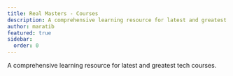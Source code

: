 ```yaml
---
title: Real Masters - Courses
description: A comprehensive learning resource for latest and greatest tech courses.
author: maratib
featured: true
sidebar:
  order: 0
---
```


A comprehensive learning resource for latest and greatest tech courses.
